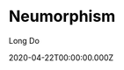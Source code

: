 ---
title: Neumorphism
github: https://github.com/longpdo/neumorphism
demo: https://longpdo.github.io/neumorphism/
author: Long Do
date: 2020-04-22T00:00:00.000Z
ssg:
  - Jekyll
cms:
  - Markdown
css:
  - SCSS
category:
  - Portfolio
description: >-
  Neumorphism designed Jekyll theme for personal websites, portfolios and
  resumes.
draft: true
publish_date: '2020-04-10T21:08:01Z'
update_date: '2022-05-25T22:17:08Z'
github_star: 249
github_fork: 410
---
